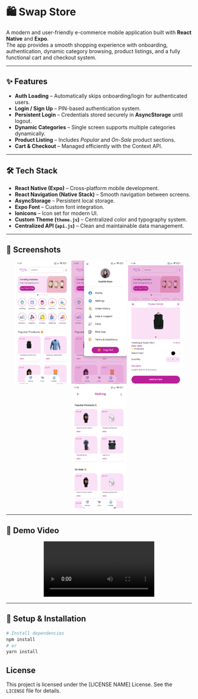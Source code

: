 # 🛍️ Swap Store

A modern and user-friendly e-commerce mobile application built with **React Native** and **Expo**.  
The app provides a smooth shopping experience with onboarding, authentication, dynamic category browsing, product listings, and a fully functional cart and checkout system.

---

## ✨ Features

- **Auth Loading** – Automatically skips onboarding/login for authenticated users.  
- **Login / Sign Up** – PIN-based authentication system.  
- **Persistent Login** – Credentials stored securely in **AsyncStorage** until logout.  
- **Dynamic Categories** – Single screen supports multiple categories dynamically.  
- **Product Listing** – Includes *Popular* and *On-Sale* product sections.  
- **Cart & Checkout** – Managed efficiently with the Context API.  

---

## 🛠 Tech Stack

- **React Native (Expo)** – Cross-platform mobile development.  
- **React Navigation (Native Stack)** – Smooth navigation between screens.  
- **AsyncStorage** – Persistent local storage.  
- **Expo Font** – Custom font integration.  
- **Ionicons** – Icon set for modern UI.  
- **Custom Theme (`theme.js`)** – Centralized color and typography system.  
- **Centralized API (`api.js`)** – Clean and maintainable data management.  

---

## 📸 Screenshots

<p align="center">
  <img src="assets/ss1.jpg" alt="Home Screen" width="150" />
  <img src="assets/ss2.jpg" alt="profile" width="150" />
  <img src="assets/ss3.jpg" alt="order" width="150" />
  <img src="assets/ss4.jpg" alt="category" width="150" />
</p>

---

## 🎥 Demo Video

<p align="center">
  <video src="assets/vdo.mp4" width="300" controls></video>
</p>

---

## 🚀 Setup & Installation

```bash
# Install dependencies
npm install
# or
yarn install
```


## License

This project is licensed under the [LICENSE NAME] License. See the `LICENSE` file for details.



